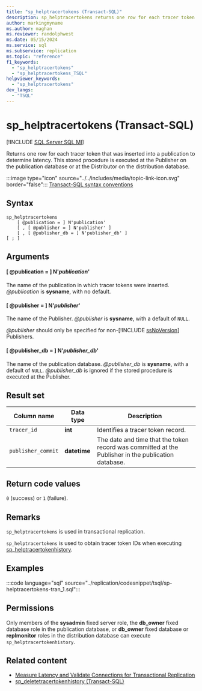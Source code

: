 ```yaml
---
title: "sp_helptracertokens (Transact-SQL)"
description: sp_helptracertokens returns one row for each tracer token that was inserted into a publication to determine latency.
author: markingmyname
ms.author: maghan
ms.reviewer: randolphwest
ms.date: 05/15/2024
ms.service: sql
ms.subservice: replication
ms.topic: "reference"
f1_keywords:
  - "sp_helptracertokens"
  - "sp_helptracertokens_TSQL"
helpviewer_keywords:
  - "sp_helptracertokens"
dev_langs:
  - "TSQL"
---
```

# sp_helptracertokens (Transact-SQL)

[!INCLUDE [SQL Server SQL MI](../../includes/applies-to-version/sql-asdbmi.md)]

Returns one row for each tracer token that was inserted into a publication to determine latency. This stored procedure is executed at the Publisher on the publication database or at the Distributor on the distribution database.

:::image type="icon" source="../../includes/media/topic-link-icon.svg" border="false"::: [Transact-SQL syntax conventions](../../t-sql/language-elements/transact-sql-syntax-conventions-transact-sql.md)

## Syntax

```syntaxsql
sp_helptracertokens
    [ @publication = ] N'publication'
    [ , [ @publisher = ] N'publisher' ]
    [ , [ @publisher_db = ] N'publisher_db' ]
[ ; ]
```

## Arguments

#### [ @publication = ] N'*publication*'

The name of the publication in which tracer tokens were inserted. *@publication* is **sysname**, with no default.

#### [ @publisher = ] N'*publisher*'

The name of the Publisher. *@publisher* is **sysname**, with a default of `NULL`.

*@publisher* should only be specified for non-[!INCLUDE [ssNoVersion](../../includes/ssnoversion-md.md)] Publishers.

#### [ @publisher_db = ] N'*publisher_db*'

The name of the publication database. *@publisher_db* is **sysname**, with a default of `NULL`. *@publisher_db* is ignored if the stored procedure is executed at the Publisher.

## Result set

| Column name | Data type | Description |
| --- | --- | --- |
| `tracer_id` | **int** | Identifies a tracer token record. |
| `publisher_commit` | **datetime** | The date and time that the token record was committed at the Publisher in the publication database. |

## Return code values

`0` (success) or `1` (failure).

## Remarks

`sp_helptracertokens` is used in transactional replication.

`sp_helptracertokens` is used to obtain tracer token IDs when executing [sp_helptracertokenhistory](sp-helptracertokenhistory-transact-sql.md).

## Examples

:::code language="sql" source="../replication/codesnippet/tsql/sp-helptracertokens-tran_1.sql":::

## Permissions

Only members of the **sysadmin** fixed server role, the **db_owner** fixed database role in the publication database, or **db_owner** fixed database or **replmonitor** roles in the distribution database can execute `sp_helptracertokenhistory`.

## Related content

- [Measure Latency and Validate Connections for Transactional Replication](../replication/monitor/measure-latency-and-validate-connections-for-transactional-replication.md)
- [sp_deletetracertokenhistory (Transact-SQL)](sp-deletetracertokenhistory-transact-sql.md)
